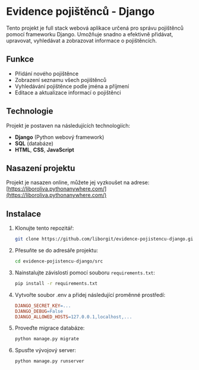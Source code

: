 # Evidence pojištěnců - Django

Tento projekt je full stack webová aplikace určená pro správu pojištěnců pomocí frameworku Django. Umožňuje snadno a efektivně přidávat, upravovat, vyhledávat a zobrazovat informace o pojištěncích.

## Funkce
- Přidání nového pojištěnce
- Zobrazení seznamu všech pojištěnců
- Vyhledávání pojištěnce podle jména a příjmení
- Editace a aktualizace informací o pojištěnci

## Technologie
Projekt je postaven na následujících technologiích:
- **Django** (Python webový framework)
- **SQL** (databáze)
- **HTML**, **CSS**, **JavaScript**

## Nasazení projektu
Projekt je nasazen online, můžete jej vyzkoušet na adrese: [https://liboroliva.pythonanywhere.com/](https://liboroliva.pythonanywhere.com/)

## Instalace

1. Klonujte tento repozitář:
   ```bash
   git clone https://github.com/liborgit/evidence-pojistencu-django.git
   ```


2. Přesuňte se do adresáře projektu:
    ```bash
    cd evidence-pojistencu-django/src
    ```

3. Nainstalujte závislosti pomocí souboru `requirements.txt`:
    ```bash
    pip install -r requirements.txt
    ```

4. Vytvořte soubor .env a přidej následující proměnné prostředí:
    ```makefile
    DJANGO_SECRET_KEY=...
    DJANGO_DEBUG=False
    DJANGO_ALLOWED_HOSTS=127.0.0.1,localhost,...
    ```

5. Proveďte migrace databáze:
    ```bash
    python manage.py migrate
    ```
    
6. Spusťte vývojový server:
    ```bash
    python manage.py runserver
    ```
